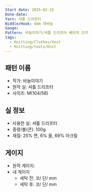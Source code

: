 ```yaml
---
Start date: 2025-02-15
Done-date: 
Yarn: 셔틀 드리프터
Niddle/Hook: 4mm 대바늘
Gauge: 
Pattern: 바늘이야기/셔틀 드리프터 베이직 조끼
tags:
  - Knitting/Clothes/Vest
  - Knitting/tools/Knit
---
```

## 패턴 이름
- 작가: 바늘이야기
- 원작 실: 셔틀 드리프터
- 사이즈: M(104/58)

## 실 정보
- 사용한 실: 셔틀 드리프터
- 중량/볼(콘): 100g
- 재질: 25% 면, 6% 울, 69% 아크릴
## 게이지
- 원작 게이지: 
- 내 게이지
	- 세탁 전:  코/ 단/ mm
	- 세탁 후:  코/ 단/ mm